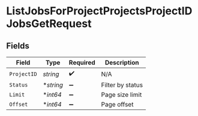 # ListJobsForProjectProjectsProjectIDJobsGetRequest


## Fields

| Field              | Type               | Required           | Description        |
| ------------------ | ------------------ | ------------------ | ------------------ |
| `ProjectID`        | *string*           | :heavy_check_mark: | N/A                |
| `Status`           | **string*          | :heavy_minus_sign: | Filter by status   |
| `Limit`            | **int64*           | :heavy_minus_sign: | Page size limit    |
| `Offset`           | **int64*           | :heavy_minus_sign: | Page offset        |